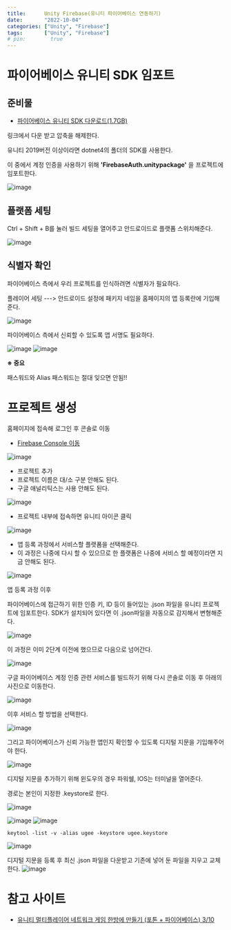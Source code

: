```yaml
---
title:      Unity Firebase(유니티 파이어베이스 연동하기)
date:       "2022-10-04"
categories: ["Unity", "Firebase"]
tags:       ["Unity", "Firebase"]
# pin:        true
---
```


# 파이어베이스 유니티 SDK 임포트
## 준비물
- [파이어베이스 유니티 SDK 다운로드(1.7GB)](https://www.youtube.com/redirect?event=video_description&redir_token=QUFFLUhqa0FLOXh0YlV3WFBKVUIxX0hRQWEzZlZPdHhVZ3xBQ3Jtc0trVERQbjVkN3hwbGRnSTQyMTBNWTRSMkZWYmZUSk5Ec3ZWRXpHSnJBV1Z3S1JCa0Y2c0tMQU1hU0FrNE1UOElvblhaZjZpMWZtdGVTbm4xeUgtVkJDT2prSV9PWXNycE04OGdOY3JrbzNibkVGSU1Xbw&q=https%3A%2F%2Ffirebase.google.com%2Fdownload%2Funity%3Fhl%3Dko&v=0QY_W-7PSbI)

링크에서 다운 받고 압축을 해제한다.

유니티 2019버전 이상이라면 dotnet4의 폴더의 SDK를 사용한다.

이 중에서 계정 인증을 사용하기 위해 **'FirebaseAuth.unitypackage'** 을 프로젝트에 임포트한다.

![image](https://user-images.githubusercontent.com/85896566/193715664-c001e555-bfe2-4741-8572-6ef3469c1fa2.png)

## 플랫폼 세팅
Ctrl + Shift + B를 눌러 빌드 세팅을 열어주고 안드로이드로 플랫폼 스위치해준다.

![image](https://user-images.githubusercontent.com/85896566/193715853-9f0acb21-b13f-44cc-b894-a8bcb3d8ca72.png)

## 식별자 확인
파이어베이스 측에서 우리 프로젝트를 인식하려면 식별자가 필요하다.

플레이어 세팅 ---> 안드로이드 설정에 패키지 네임을 홈페이지의 앱 등록란에 기입해준다.

![image](https://user-images.githubusercontent.com/85896566/193720340-7ddbd5a7-12f3-466c-9949-5d9cdd86965f.png)

파이어베이스 측에서 신뢰할 수 있도록 앱 서명도 필요하다.

![image](https://user-images.githubusercontent.com/85896566/193720519-23233077-cece-44bd-9b49-c2526cc93aa9.png)
![image](https://user-images.githubusercontent.com/85896566/193720723-b94a899c-456a-45af-b436-7606985a81c0.png)

**※ 중요**

패스워드와 Alias 패스워드는 절대 잊으면 안됨!!


# 프로젝트 생성
홈페이지에 접속해 로그인 후 콘솔로 이동

- [Firebase Console 이동](https://console.firebase.google.com/)

![image](https://user-images.githubusercontent.com/85896566/193714435-439b88c1-9c97-4988-9ded-9e9f01851b4e.png)

- 프로젝트 추가
- 프로젝트 이름은 대/소 구분 안해도 된다.
- 구글 애널리틱스는 사용 안해도 된다.

![image](https://user-images.githubusercontent.com/85896566/193714538-aa268050-cf02-42c0-97bb-47e4b74b15f4.png)

- 프로젝트 내부에 접속하면 유니티 아이콘 클릭

![image](https://user-images.githubusercontent.com/85896566/193714735-2b9ba453-c38a-4a4d-a530-44dff48d3e8b.png)

- 앱 등록 과정에서 서비스할 플랫폼을 선택해준다.
- 이 과정은 나중에 다시 할 수 있으므로 한 플랫폼은 나중에 서비스 할 예정이라면 지금 안해도 된다.

![image](https://user-images.githubusercontent.com/85896566/193714860-27ae0681-bf57-43b6-935d-36eda0f98049.png)

앱 등록 과정 이후

파이어베이스에 접근하기 위한 인증 키, ID 등이 들어있는 .json 파일을 유니티 프로젝트에 임포트한다. SDK가 설치되어 있다면 이 .json파일을 자동으로 감지해서 변형해준다.

![image](https://user-images.githubusercontent.com/85896566/193721263-1b119c01-a3c5-4d65-92f8-ac9d7ffbc9d6.png)

이 과정은 이미 2단계 이전에 했으므로 다음으로 넘어간다.

![image](https://user-images.githubusercontent.com/85896566/193721461-12d81a38-dda9-4be3-a636-f8c206f6c13c.png)

구글 파이어베이스 계정 인증 관련 서비스를 빌드하기 위해 다시 콘솔로 이동 후 아래의 사진으로 이동한다.

![image](https://user-images.githubusercontent.com/85896566/193750489-8c289e8f-7fcf-499e-95d7-b43237ec6f37.png)

이후 서비스 할 방법을 선택한다.

![image](https://user-images.githubusercontent.com/85896566/193750701-07dc1208-6378-4650-80be-8d8877882e71.png)

그리고 파이어베이스가 신뢰 가능한 앱인지 확인할 수 있도록 디지털 지문을 기입해주어야 한다.

![image](https://user-images.githubusercontent.com/85896566/193750925-b405c2d9-5fc8-478f-9f74-fd8e5913c2e1.png)

디지털 지문을 추가하기 위해 윈도우의 경우 파워쉘, IOS는 터미널을 열어준다.

경로는 본인이 지정한 .keystore로 한다.

![image](https://user-images.githubusercontent.com/85896566/193751191-5930e8c0-fffc-4256-84e5-c8df79c615c0.png)

![image](https://user-images.githubusercontent.com/85896566/193751598-f4705620-7639-440b-bac3-0d6bc1e9be4b.png)
![image](https://user-images.githubusercontent.com/85896566/193751736-3ad29b2f-2807-4623-a01f-91cce1c1e523.png)

```
keytool -list -v -alias ugee -keystore ugee.keystore
```

![image](https://user-images.githubusercontent.com/85896566/193752086-fac025ab-7dce-447b-9a0f-847d6dfe843a.png)

디지털 지문을 등록 후 최신 .json 파일을 다운받고 기존에 넣어 둔 파일을 지우고 교체한다.
![image](https://user-images.githubusercontent.com/85896566/193752574-b6e7f1d3-17ad-4e97-950d-e72cd2d69710.png)

# 참고 사이트
- [유니티 멀티플레이어 네트워크 게임 한방에 만들기 (포톤 + 파이어베이스) 3/10](https://youtu.be/rABO1NFQ_PE)